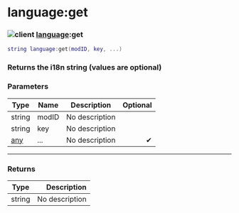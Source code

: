 # language:get

### ![client](../../home/language/.gitbook/assets/client.png) [language](../../home/language/home/language/):get

```lua
string language:get(modID, key, ...)
```

### Returns the i18n string (values are optional)

### Parameters

| Type                                 | Name  | Description    | Optional |
| ------------------------------------ | ----- | -------------- | -------: |
| string                               | modID | No description |          |
| string                               | key   | No description |          |
| [any](../../home/language/home/any/) | ...   | No description |        ✔ |

***

### Returns

| Type   |    Description |
| ------ | -------------: |
| string | No description |
